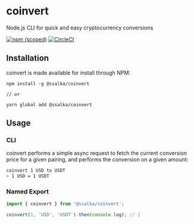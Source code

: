 # coinvert
Node.js CLI for quick and easy cryptocurrency conversions

[![npm (scoped)](https://img.shields.io/npm/v/@ssalka/coinvert.svg)](https://www.npmjs.com/package/@ssalka/coinvert)
[![CircleCI](https://img.shields.io/circleci/project/github/RedSparr0w/node-csgo-parser.svg)](https://circleci.com/gh/ssalka/coinvert)

## Installation
coinvert is made available for install through NPM:

```
npm install -g @ssalka/coinvert

// or

yarn global add @ssalka/coinvert
```

## Usage

### CLI
coinvert performs a simple async request to fetch the current conversion price for a given pairing, and performs the conversion on a given amount:

```sh
coinvert 1 USD to USDT
> 1 USD = 1 USDT
```

### Named Export
```ts
import { coinvert } from '@ssalka/coinvert';

coinvert(1, 'USD', 'USDT').then(console.log); // 1
```
